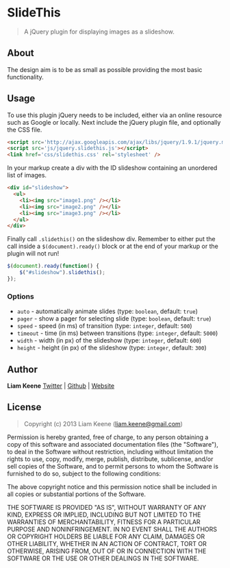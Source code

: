 # SlideThis

> A jQuery plugin for displaying images as a slideshow.

## About
The design aim is to be as small as possible providing the most basic
functionality.

## Usage
To use this plugin jQuery needs to be included, either via an online resource
such as Google or locally. Next include the jQuery plugin file, and optionally
the CSS file.

```html
<script src='http://ajax.googleapis.com/ajax/libs/jquery/1.9.1/jquery.min.js'></script>
<script src='js/jquery.slidethis.js'></script>
<link href='css/slidethis.css' rel='stylesheet' />
```

In your markup create a div with the ID slideshow containing an unordered list
of images.

```html
<div id="slideshow">
  <ul>
    <li><img src="image1.png" /></li>
    <li><img src="image2.png" /></li>
    <li><img src="image3.png" /></li>
  </ul>
</div>
```

Finally call `.slidethis()` on the slideshow div.  Remember to either put the
call inside a `$(document).ready()` block or at the end of your markup or the
plugin will not run!

```javascript
$(document).ready(function() {
    $("#slideshow").slidethis();
});
```

### Options

- ```auto``` - automatically animate slides (type: ```boolean```, default: ```true```)
- ```pager``` - show a pager for selecting slide (type: ```boolean```, default: ```true```)
- ```speed``` - speed (in ms) of transition (type: ```integer```, default: ```500```)
- ```timeout``` - time (in ms) between transitions (type: ```integer```, default: ```5000```)
- ```width``` - width (in px) of the slideshow (type: ```integer```, default: ```600```)
- ```height``` - height (in px) of the slideshow (type: ```integer```, default: ```300```)

## Author
**Liam Keene**
[Twitter](https://twitter.com/liam_keene) |
[Github](https://github.com/LiamKeene) | [Website](http://liamkeene.com)


## License
> Copyright (c) 2013 Liam Keene (liam.keene@gmail.com)

Permission is hereby granted, free of charge, to any person obtaining a copy
of this software and associated documentation files (the "Software"), to deal
in the Software without restriction, including without limitation the rights
to use, copy, modify, merge, publish, distribute, sublicense, and/or sell
copies of the Software, and to permit persons to whom the Software is
furnished to do so, subject to the following conditions:

The above copyright notice and this permission notice shall be included in
all copies or substantial portions of the Software.

THE SOFTWARE IS PROVIDED "AS IS", WITHOUT WARRANTY OF ANY KIND, EXPRESS OR
IMPLIED, INCLUDING BUT NOT LIMITED TO THE WARRANTIES OF MERCHANTABILITY,
FITNESS FOR A PARTICULAR PURPOSE AND NONINFRINGEMENT. IN NO EVENT SHALL THE
AUTHORS OR COPYRIGHT HOLDERS BE LIABLE FOR ANY CLAIM, DAMAGES OR OTHER
LIABILITY, WHETHER IN AN ACTION OF CONTRACT, TORT OR OTHERWISE, ARISING FROM,
OUT OF OR IN CONNECTION WITH THE SOFTWARE OR THE USE OR OTHER DEALINGS IN
THE SOFTWARE.
